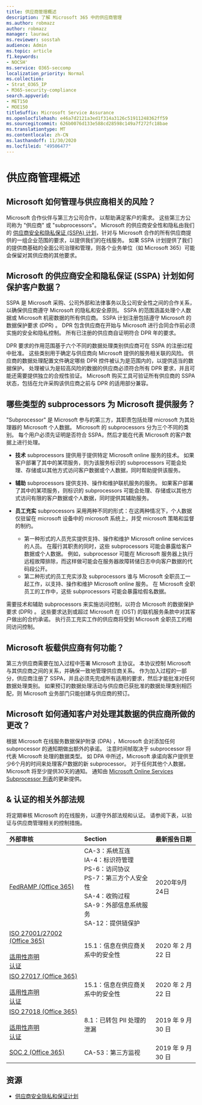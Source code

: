```yaml
---
title: 供应商管理概述
description: 了解 Microsoft 365 中的供应商管理
ms.author: robmazz
author: robmazz
manager: laurawi
ms.reviewer: sosstah
audience: Admin
ms.topic: article
f1.keywords:
- NOCSH'
ms.service: O365-seccomp
localization_priority: Normal
ms.collection:
- Strat_O365_IP
- M365-security-compliance
search.appverid:
- MET150
- MOE150
titleSuffix: Microsoft Service Assurance
ms.openlocfilehash: e46a7d2121a3ed1f314a3126c51911248362ff59
ms.sourcegitcommit: 626b0076d133e588cd28598c149a7f272fc18bae
ms.translationtype: MT
ms.contentlocale: zh-CN
ms.lasthandoff: 11/30/2020
ms.locfileid: "49506477"
---
```

# <a name="supplier-management-overview"></a>供应商管理概述

## <a name="how-does-microsoft-manage-risk-related-to-suppliers"></a>Microsoft 如何管理与供应商相关的风险？

Microsoft 合作伙伴与第三方公司合作，以帮助满足客户的需求。 这些第三方公司称为 "供应商" 或 "subprocessors"。 Microsoft 的供应商安全性和隐私由我们的 [供应商安全和隐私保证 (SSPA) 计划](https://www.microsoft.com/procurement/sspa?activetab=pivot1%3aprimaryr6)，针对与 Microsoft 合作的所有供应商提供的一组企业范围的要求，以提供我们的在线服务。 如果 SSPA 计划提供了我们的提供商基础的全面公司治理和管理，则各个业务单位（如 Microsoft 365）可能会保留对其供应商的其他要求。

## <a name="how-does-microsofts-supplier-security-and-privacy-assurance-sspa-program-protect-customer-data"></a>Microsoft 的供应商安全和隐私保证 (SSPA) 计划如何保护客户数据？

SSPA 是 Microsoft 采购、公司外部和法律事务以及公司安全性之间的合作关系，以确保供应商遵守 Microsoft 的隐私和安全原则。 SSPA 的范围涵盖处理个人数据或 Microsoft 机密数据的所有供应商。 SSPA 计划注册包括遵守 Microsoft 的数据保护要求 (DPR) 。 DPR 包含供应商在开始与 Microsoft 进行合同合作前必须实施的安全和隐私控制。 所有已注册的供应商自证明符合 DPR 年的要求。

DPR 要求的作用范围基于六个不同的数据处理类别供应商可在 SSPA 的注册过程中批准。 这些类别用于确定与供应商向 Microsoft 提供的服务相关联的风险。 供应商的数据处理配置文件确定哪些 DPR 控件被认为是范围内的，以提供适当的数据保护。 处理被认为是较高风险的数据的供应商必须符合所有 DPR 要求，并且可能还需要提供独立的合规性验证。 Microsoft 购买工具可验证所有供应商的 SSPA 状态，包括在允许采购该供应商之前与 DPR 的适用部分兼容。

## <a name="what-types-of-subprocessors-provide-services-for-microsoft"></a>哪些类型的 subprocessors 为 Microsoft 提供服务？

"Subprocessor" 是 Microsoft 参与的第三方，其职责包括处理 microsoft 为其处理器的 Microsoft 个人数据。 Microsoft 的 subprocessors 分为三个不同的类别。 每个用户必须先证明是否符合 SSPA，然后才能在代表 Microsoft 的客户数据上进行处理。

- **技术** subprocessors 提供用于提供特定 Microsoft online 服务的技术。 如果客户部署了其中的某项服务，则为该服务标识的 subprocessors 可能会处理、存储或以其他方式访问客户数据或个人数据，同时帮助提供该服务。
- **辅助** subprocessors 提供支持、操作和维护联机服务的服务。 如果客户部署了其中的某项服务，则标识的 subprocessors 可能会处理、存储或以其他方式访问有限的客户数据或个人数据，同时提供其辅助服务。
- **员工充实** subprocessors 采用两种不同的形式：在这两种情况下，个人数据仅驻留在 microsoft 设备中的 microsoft 系统上，并受 microsoft 策略和监督的制约。

    - 第一种形式的人员充实提供支持、操作和维护 Microsoft online services 的人员。 在履行其职责的同时，这些 subprocessors 可能会暴露给客户数据或个人数据。 例如，subprocessor 可能在 Microsoft 服务器上执行远程故障排除，而这样做可能会在服务器故障转储日志中向客户数据的代码段公开。
    - 第二种形式的员工充实涉及 subprocessors 谁与 Microsoft 全职员工一起工作，以支持、操作和维护 Microsoft online 服务。 在 Microsoft 全职员工的工作中，这些 subprocessors 可能会暴露给假名数据。

需要技术和辅助 subprocessors 来实施访问控制，以符合 Microsoft 的数据保护要求 (DPR) 。 这些要求达到或超过 Microsoft 在 (OST) 的联机服务条款中对其客户做出的合约承诺。 执行员工充实工作的供应商将受到 Microsoft 全职员工的相同访问控制。

## <a name="how-does-microsoft-onboard-suppliers"></a>Microsoft 板载供应商有何功能？

第三方供应商需要在加入过程中签署 Microsoft 主协议。 本协议控制 Microsoft 与其供应商之间的关系，并确保一致地管理供应商关系。 作为加入过程的一部分，供应商注册了 SSPA，并且必须先完成所有适用的要求，然后才能批准对任何数据处理类别。 如果预订的数据处理活动与供应商已获批准的数据处理类别相匹配，则 Microsoft 业务部门只能创建与供应商的预订。

## <a name="how-does-microsoft-notify-customers-of-changes-to-suppliers-who-process-their-data"></a>Microsoft 如何通知客户对处理其数据的供应商所做的更改？

根据 Microsoft 在线服务数据保护附录 (DPA) ，Microsoft 会对添加任何 subprocessor 的通知期做出额外的承诺。 注意时间帧取决于 subprocessor 将代表 Microsoft 处理的数据类型。 如 DPA 中所述，Microsoft 承诺向客户提供至少6个月的时间来处理客户数据的新 subprocessor。 对于任何其他个人数据，Microsoft 将至少提供30天的通知。 通知由 [Microsoft Online Services Subprocessor 列表](https://servicetrust.microsoft.com/ViewPage/TrustDocumentsV3?command=Download&downloadType=Document&downloadId=926b2cf5-6b6e-43ca-9bc3-f73e961aad5f&tab=7f51cb60-3d6c-11e9-b2af-7bb9f5d2d913&docTab=7f51cb60-3d6c-11e9-b2af-7bb9f5d2d913_Subprocessor_List)的更新提供。

## <a name="related-external-regulations--certifications"></a>& 认证的相关外部法规

将定期审核 Microsoft 的在线服务，以遵守外部法规和认证。 请参阅下表，以验证与供应商管理相关的控制措施。

| **外部审核** | **Section** | **最新报告日期** |
|:--------------------|:------------|:-----------------------|  
| [FedRAMP (Office 365) ](https://compliance.microsoft.com/compliancemanager) | CA-3：系统互连 <br> IA-4：标识符管理 <br> PS-6：访问协议 <br> PS-7：第三方个人安全性 <br> SA-4：收购过程 <br> SA-9：外部信息系统服务 <br> SA-12：提供链保护 | 2020年9月24日 |
| [ISO 27001/27002 (Office 365) ](https://servicetrust.microsoft.com/ViewPage/MSComplianceGuideV3?command=Download&downloadType=Document&downloadId=d7864d4f-e053-4cc4-a964-fa526d07c3be&tab=7027ead0-3d6b-11e9-b9e1-290b1eb4cdeb&docTab=7027ead0-3d6b-11e9-b9e1-290b1eb4cdeb_ISO_Reports) <br><br> [适用性声明](https://servicetrust.microsoft.com/ViewPage/MSComplianceGuide?command=Download&downloadType=Document&downloadId=8ee1e46b-2ada-4e7b-bb7d-4c55a8cb6fcd&docTab=4ce99610-c9c0-11e7-8c2c-f908a777fa4d_ISO_Reports) <br> [认证](https://servicetrust.microsoft.com/ViewPage/MSComplianceGuideV3?command=Download&downloadType=Document&downloadId=1e84a14a-2468-45ac-9412-5e53250d57ec&tab=7027ead0-3d6b-11e9-b9e1-290b1eb4cdeb&docTab=7027ead0-3d6b-11e9-b9e1-290b1eb4cdeb_ISO_Reports) | 15.1：信息在供应商关系中的安全性 | 2020 年 2 月 22 日 |
| [ISO 27017 (Office 365) ](https://servicetrust.microsoft.com/ViewPage/MSComplianceGuideV3?command=Download&downloadType=Document&downloadId=d7864d4f-e053-4cc4-a964-fa526d07c3be&tab=7027ead0-3d6b-11e9-b9e1-290b1eb4cdeb&docTab=7027ead0-3d6b-11e9-b9e1-290b1eb4cdeb_ISO_Reports) <br><br> [适用性声明](https://servicetrust.microsoft.com/ViewPage/MSComplianceGuide?command=Download&downloadType=Document&downloadId=8ee1e46b-2ada-4e7b-bb7d-4c55a8cb6fcd&docTab=4ce99610-c9c0-11e7-8c2c-f908a777fa4d_ISO_Reports) <br> [认证](https://servicetrust.microsoft.com/ViewPage/MSComplianceGuideV3?command=Download&downloadType=Document&downloadId=70de0999-5451-43a3-9ef4-761e8fbfb1a3&tab=7027ead0-3d6b-11e9-b9e1-290b1eb4cdeb&docTab=7027ead0-3d6b-11e9-b9e1-290b1eb4cdeb_ISO_Reports) | 15.1：信息在供应商关系中的安全性 | 2020 年 2 月 22 日 |
| [ISO 27018 (Office 365) ](https://servicetrust.microsoft.com/ViewPage/MSComplianceGuideV3?command=Download&downloadType=Document&downloadId=d7864d4f-e053-4cc4-a964-fa526d07c3be&tab=7027ead0-3d6b-11e9-b9e1-290b1eb4cdeb&docTab=7027ead0-3d6b-11e9-b9e1-290b1eb4cdeb_ISO_Reports) <br><br> [适用性声明](https://servicetrust.microsoft.com/ViewPage/MSComplianceGuide?command=Download&downloadType=Document&downloadId=8ee1e46b-2ada-4e7b-bb7d-4c55a8cb6fcd&docTab=4ce99610-c9c0-11e7-8c2c-f908a777fa4d_ISO_Reports) <br> [认证](https://servicetrust.microsoft.com/ViewPage/MSComplianceGuideV3?command=Download&downloadType=Document&downloadId=43e89534-f48d-42ea-a7a7-3523ff516036&tab=7027ead0-3d6b-11e9-b9e1-290b1eb4cdeb&docTab=7027ead0-3d6b-11e9-b9e1-290b1eb4cdeb_ISO_Reports) |  8.1：已转包 PII 处理的泄漏 | 2019 年 9 月 30 日 |
| [SOC 2 (Office 365) ](https://servicetrust.microsoft.com/ViewPage/MSComplianceGuideV3?command=Download&downloadType=Document&downloadId=fa062990-e758-4ddc-ace3-7fb21a301d09&tab=7027ead0-3d6b-11e9-b9e1-290b1eb4cdeb&docTab=7027ead0-3d6b-11e9-b9e1-290b1eb4cdeb_SOC_/_SSAE_16_Rep-11e9-b9e1-290b1eb4cdeb_SOC_/_SSAE_16_Reports) | CA-53：第三方监视 | 2019 年 9 月 30 日 |

## <a name="resources"></a>资源

- [供应商安全隐私和保证计划](https://www.microsoft.com/procurement/sspa?activetab=pivot1%3aprimaryr6)
